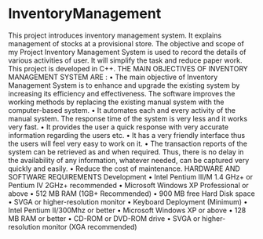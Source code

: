 # InventoryManagement
This project introduces inventory management system. It explains management of stocks at a provisional store. The objective and scope of my Project Inventory Management System is used to record the details of various activities of user. It will simplify the task and reduce paper work. This project is developed in C++. 
THE MAIN OBJECTIVES OF INVENTORY MANAGEMENT SYSTEM ARE :
• The main objective of Inventory Management System is to enhance and upgrade the existing system by increasing its efficiency and effectiveness. The software improves the working methods by replacing the existing manual system with the computer-based system.
• It automates each and every activity of the manual system. The response time of the system is very less and it works very fast.
• It provides the user a quick response with very accurate information regarding the users etc.
• It has a very friendly interface thus the users will feel very easy to work on it.
• The transaction reports of the system can be retrieved as and when required. Thus, there is no delay in the availability of any information, whatever needed, can be captured very quickly and easily.
• Reduce the cost of maintenance.
HARDWARE AND SOFTWARE REQUIREMENTS
Development
• Intel Pentium III/M 1.4 GHz+ or Pentium IV 2GHz+ recommended
• Microsoft Windows XP Professional or above
• 512 MB RAM (1GB+ Recommended)
• 900 MB free Hard Disk space
• SVGA or higher-resolution monitor
• Keyboard
Deployment (Minimum)
• Intel Pentium II/300Mhz or better
• Microsoft Windows XP or above
• 128 MB RAM or better
• CD-ROM or DVD-ROM drive
• SVGA or higher-resolution monitor (XGA recommended)
